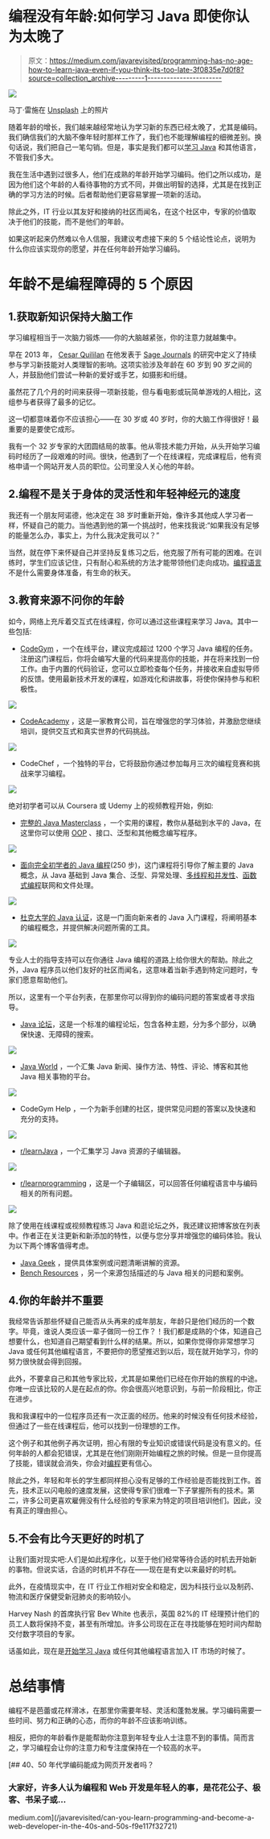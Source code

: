 # 编程没有年龄:如何学习 Java 即使你认为太晚了

> 原文：<https://medium.com/javarevisited/programming-has-no-age-how-to-learn-java-even-if-you-think-its-too-late-3f0835e7d0f8?source=collection_archive---------1----------------------->

![](img/06941b5790122f39683ab0f93f45ef2b.png)

马丁·雷施在 [Unsplash](https://unsplash.com/s/photos/age?utm_source=unsplash&utm_medium=referral&utm_content=creditCopyText) 上的照片

随着年龄的增长，我们越来越经常地认为学习新的东西已经太晚了，尤其是编码。我们确信我们的大脑不像年轻时那样工作了，我们也不能理解编程的细微差别。换句话说，我们把自己一笔勾销。但是，事实是我们都可以[学习 Java](/javarevisited/top-5-java-online-courses-for-beginners-best-of-lot-1e1e240a758) 和其他语言，不管我们多大。

我在生活中遇到过很多人，他们在成熟的年龄开始学习编码。他们之所以成功，是因为他们这个年龄的人看待事物的方式不同，并做出明智的选择，尤其是在找到正确的学习方法的时候。后者帮助他们更容易掌握一项新的活动。

除此之外，IT 行业以其友好和接纳的社区而闻名，在这个社区中，专家的价值取决于他们的技能，而不是他们的年龄。

如果这听起来仍然难以令人信服，我建议考虑接下来的 5 个结论性论点，说明为什么你应该实现你的愿望，并在任何年龄开始学习编码。

# 年龄不是编程障碍的 5 个原因

## 1.获取新知识保持大脑工作

学习编程相当于一次脑力锻炼——你的大脑越紧张，你的注意力就越集中。

早在 2013 年， [Cesar Quililan](https://www.metrohealthinc.com/living-younger/the-importance-of-learning-something-new-as-you-age/) 在他发表于 [Sage Journals](https://journals.sagepub.com/doi/abs/10.1177/0956797613499592?papetoc=) 的研究中定义了持续参与学习新技能对人类理智的影响。这项实验涉及年龄在 60 岁到 90 岁之间的人，并鼓励他们尝试一种新的爱好或手艺，如摄影和绗缝。

虽然花了几个月的时间来获得一项新技能，但与看电影或玩简单游戏的人相比，这组参与者获得了最多的记忆。

这一切都意味着你不应该担心——在 30 岁或 40 岁时，你的大脑工作得很好！最重要的是要使它成形。

我有一个 32 岁专家的大团圆结局的故事。他从零技术能力开始，从头开始学习编码时经历了一段艰难的时间。很快，他遇到了一个在线课程，完成课程后，他有资格申请一个网站开发人员的职位。公司里没人关心他的年龄。

## 2.编程不是关于身体的灵活性和年轻神经元的速度

我还有一个朋友阿诺德，他决定在 38 岁时重新开始，像许多其他成人学习者一样，怀疑自己的能力。当他遇到他的第一个挑战时，他来找我说:“如果我没有足够的能量怎么办，事实上，为什么我决定我可以？”

当然，就在停下来怀疑自己并坚持反复练习之后，他克服了所有可能的困难。在训练时，学生们应该记住，只有耐心和系统的方法才能带领他们走向成功。[编程语言](/javarevisited/python-or-java-which-programming-language-beginners-should-learn-in-2020-de992b2650ec)不是什么需要身体准备，有生命的秋天。

## 3.教育来源不问你的年龄

如今，网络上充斥着交互式在线课程，你可以通过这些课程来学习 Java。其中一些包括:

*   [CodeGym](https://codegym.cc) ，一个在线平台，建议完成超过 1200 个学习 Java 编程的任务。注册这门课程后，你将会编写大量的代码来提高你的技能，并在将来找到一份工作。由于内置的代码验证，您可以立即检查每个任务，并接收来自虚拟导师的反馈。使用最新技术开发的课程，如游戏化和讲故事，将使你保持参与和积极性。

![](img/314653bbe4427b5c148c37b6c797f0f3.png)

*   [CodeAcademy](https://www.codecademy.com/?utm_source=rakuten&utm_medium=affiliate&utm_campaign=adgoal.net&utm_content=10-1&ranMID=44188&ranEAID=a1LgFw09t88&ranSiteID=a1LgFw09t88-knH9vg3KTbGYdLmgRQg39w) ，这是一家教育公司，旨在增强您的学习体验，并激励您继续培训，提供交互式和真实世界的代码挑战。

![](img/d3910d5c6307e9d703109a7badfcec17.png)

*   CodeChef ，一个独特的平台，它将鼓励你通过参加每月三次的编程竞赛和挑战来学习编程。

![](img/a8c0c26c2c40e80636158a24cde67d0d.png)

绝对初学者可以从 Coursera 或 Udemy 上的视频教程开始，例如:

*   [完整的 Java Masterclass](https://www.udemy.com/course/java-programming-course/?ranMID=39197&ranEAID=a1LgFw09t88&ranSiteID=a1LgFw09t88-A5V5o3Jm9iwxzPP34gTP.A&utm_source=aff-campaign&utm_medium=udemyads&LSNPUBID=a1LgFw09t88) ，一个实用的课程，教你从基础到水平的 Java，在这里你可以使用 [OOP](/javarevisited/my-favorite-courses-to-learn-object-oriented-programming-and-design-in-2019-197bab351733?source=---------103------------------) 、接口、泛型和其他概念编写程序。

![](img/fcf384ea381167d20d283d957d9dc00a.png)

*   [面向完全初学者的 Java 编程](https://click.linksynergy.com/deeplink?id=JVFxdTr9V80&mid=39197&murl=https%3A%2F%2Fwww.udemy.com%2Fcourse%2Fjava-programming-tutorial-for-beginners%2F)(250 步)，这门课程将引导你了解主要的 Java 概念，从 Java 基础到 Java 集合、泛型、异常处理、[多线程和并发性](/javarevisited/8-best-multithreading-and-concurrency-courses-for-experienced-java-developers-8acfd3b25094)、[函数式编程](/javarevisited/8-best-lambdas-stream-and-functional-programming-courses-for-java-developers-3d1836a97a1d)联网和文件处理。

[![](img/77af7b819d09138cd273759f96a6db08.png)](https://click.linksynergy.com/deeplink?id=JVFxdTr9V80&mid=39197&murl=https%3A%2F%2Fwww.udemy.com%2Fcourse%2Fjava-programming-tutorial-for-beginners%2F)

*   [杜克大学的 Java 认证](https://click.linksynergy.com/deeplink?id=JVFxdTr9V80&mid=40328&murl=https%3A%2F%2Fwww.coursera.org%2Fspecializations%2Fjava-programming)，这是一门面向新来者的 Java 入门课程，将阐明基本的编程概念，并提供解决问题所需的工具。

[![](img/60adc18726522429a7b196540e67d9c2.png)](https://click.linksynergy.com/deeplink?id=JVFxdTr9V80&mid=40328&murl=https%3A%2F%2Fwww.coursera.org%2Fspecializations%2Fjava-programming)

专业人士的指导支持可以在你通往 Java 编程的道路上给你很大的帮助。除此之外，Java 程序员以他们友好的社区而闻名，这意味着当新手遇到特定问题时，专家们愿意帮助他们。

所以，这里有一个平台列表，在那里你可以得到你的编码问题的答案或者寻求指导。

*   [Java 论坛](https://www.javaprogrammingforums.com)，这是一个标准的编程论坛，包含各种主题，分为多个部分，以确保快速、无障碍的搜索。

![](img/7c9242f9475cb73801b34f36ad39571d.png)

*   [Java World](https://www.infoworld.com/category/java/) ，一个汇集 Java 新闻、操作方法、特性、评论、博客和其他 Java 相关事物的平台。

![](img/4f650fa9bba879ca2f807692a0736fce.png)

*   CodeGym Help ，一个为新手创建的社区，提供常见问题的答案以及快速和充分的支持。

![](img/27c1f59db30403cafeb8d36adad2f7b7.png)

*   [r/learnJava](https://www.reddit.com/r/learnjava/) ，一个汇集学习 Java 资源的子编辑器。

![](img/6b0b8f34c3e7468dd1fadb7f1ac02c60.png)

*   [r/learnprogramming](https://www.reddit.com/r/learnprogramming/) ，这是一个子编辑区，可以回答任何编程语言中与编码相关的所有问题。

![](img/c7727154663d6832d96854f17a58cfaa.png)

除了使用在线课程或视频教程练习 Java 和逛论坛之外，我还建议把博客放在列表中。作者正在关注更新和新添加的特性，以便与您分享并增强您的编码体验。我认为以下两个博客值得考虑。

*   [Java Geek](http://www.thejavageek.com/core-java/) ，提供具体案例或问题清晰讲解的资源。
*   [Bench Resources](https://www.benchresources.net) ，另一个来源包括描述的与 Java 相关的问题和案例。

## 4.你的年龄并不重要

我经常告诉那些怀疑自己能否从头再来的成年朋友，年龄只是他们经历的一个数字。毕竟，谁说人类应该一辈子做同一份工作？！我们都是成熟的个体，知道自己想要什么，也知道自己期望看到什么样的结果。所以，如果你觉得你非常想学习 Java 或任何其他编程语言，不要把你的愿望推迟到以后，现在就开始学习，你的努力很快就会得到回报。

此外，不要拿自己和其他专家比较，尤其是如果他们已经在你开始的旅程的中途。你唯一应该比较的人是在起点的你。你会很高兴地意识到，与前一阶段相比，你正在进步。

我和我课程中的一位程序员还有一次正面的经历。他来的时候没有任何技术经验，但通过了一些在线课程后，他可以找到一份理想的工作。

这个例子和其他例子再次证明，担心有限的专业知识或错误代码是没有意义的。任何年龄的人都会犯错误，尤其是在他们刚刚开始编程之旅的时候。但是一旦你提高了技能，错误就会消失，你会对[编程](https://javarevisited.blogspot.com/2020/04/top-5-courses-to-learn-functional-programming-in-java-with-lambda-and-stream.html)更有信心。

除此之外，年轻和年长的学生都同样担心没有足够的工作经验是否能找到工作。首先，技术正以闪电般的速度发展，这使得专家们很难一下子掌握所有的技术。第二，许多公司更喜欢雇佣没有什么经验的专家来为特定的项目培训他们。因此，没有真正的理由担心。

## 5.不会有比今天更好的时机了

让我们面对现实吧:人们是如此程序化，以至于他们经常等待合适的时机去开始新的事物。但说实话，合适的时机并不存在——现在是有史以来最好的时机。

此外，在疫情现实中，在 IT 行业工作相对安全和稳定，因为科技行业以及制药、物流和医疗保健受新冠肺炎的影响较小。

Harvey Nash 的首席执行官 Bev White 也表示，英国 82%的 IT 经理预计他们的员工人数将保持不变，甚至有所增加。许多公司现在正在寻找能够在短时间内帮助交付数字项目的专家。

话虽如此，现在是[开始学习 Java](/javarevisited/10-free-courses-to-learn-java-in-2019-22d1f33a3915) 或任何其他编程语言加入 IT 市场的时候了。

# 总结事情

编程不是芭蕾或花样滑冰，在那里你需要年轻、灵活和蓬勃发展。学习编码需要一些时间、努力和正确的心态，而你的年龄不应该影响训练。

相反，把你的年龄看作是能帮助你注意到年轻专业人士注意不到的事情。简而言之，学习编程会让你的注意力和专注度保持在一个较高的水平。

[](/javarevisited/can-you-learn-programming-and-become-a-web-developer-in-the-40s-and-50s-f9e117f32721) [## 40、50 年代学编码能成为网页开发者吗？

### 大家好，许多人认为编程和 Web 开发是年轻人的事，是花花公子、极客、书呆子或…

medium.com](/javarevisited/can-you-learn-programming-and-become-a-web-developer-in-the-40s-and-50s-f9e117f32721)